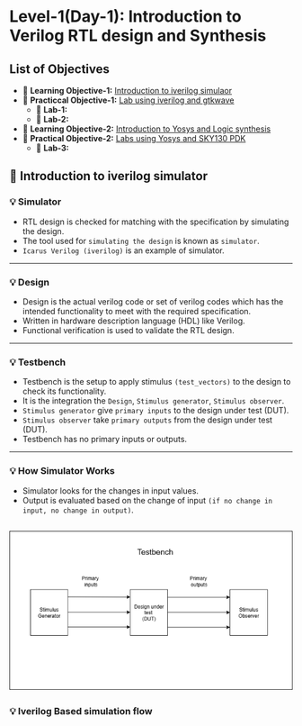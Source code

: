 # Level-1(Day-1): Introduction to Verilog RTL design and Synthesis

## List of Objectives

- :book: <b>Learning Objective-1:</b> [Introduction to iverilog simulaor](#book-Introduction-to-iverilog-simulator)
- :dart: <b>Practiccal Objective-1:</b> [Lab using iverilog and gtkwave](#dart-Lab-using-iverilog-and-gtkwave)
   - :microscope: <b>Lab-1:</b>
   - :microscope: <b>Lab-2:</b>
- :book: <b>Learning Objective-2:</b> [Introduction to Yosys and Logic synthesis](#book-Introduction-to-Yosys-and-Logic-synthesis)
- :dart: <b>Practical Objective-2:</b> [Labs using Yosys and SKY130 PDK](#dart-Labs-using-Yosys-and-SKY130-PDK)
    - :microscope: <b>Lab-3:</b>

## :book: Introduction to iverilog simulator

### :bulb: Simulator
   - RTL design is checked for matching with the specification by simulating the design.
   - The tool used for `simulating the design` is known as `simulator`.
   - `Icarus Verilog (iverilog)` is an example of simulator.
 
---
### :bulb: Design
   - Design is the actual verilog code or set of verilog codes which has the intended functionality to meet with the required specification.
   - Written in hardware description language (HDL) like Verilog.
   - Functional verification is used to validate the RTL design.
---
### :bulb: Testbench
   - Testbench is the setup to apply stimulus `(test_vectors)` to the design to check its functionality.
   - It is the integration the `Design`, `Stimulus generator`, `Stimulus observer`.
   - `Stimulus generator` give `primary inputs` to the design under test (DUT).
   - `Stimulus observer` take `primary outputs` from the design under test (DUT).
   - Testbench has no primary inputs or outputs.
---
### :bulb: How Simulator Works
   - Simulator looks for the changes in input values.
   - Output is evaluated based on the change of input `(if no change in input, no change in output)`.

   ![testbench_img](Level_1/images/tb_rv.png)  
---
### :bulb: Iverilog Based simulation flow

